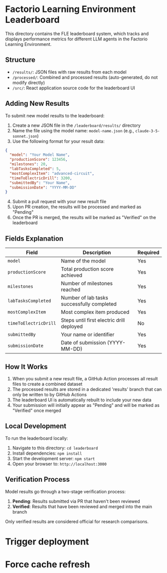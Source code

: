 # Factorio Learning Environment Leaderboard

This directory contains the FLE leaderboard system, which tracks and displays performance metrics for different LLM agents in the Factorio Learning Environment.

## Structure

- `/results/`: JSON files with raw results from each model
- `/processed/`: Combined and processed results (auto-generated, do not modify directly)
- `/src/`: React application source code for the leaderboard UI

## Adding New Results

To submit new model results to the leaderboard:

1. Create a new JSON file in the `/leaderboard/results/` directory
2. Name the file using the model name: `model-name.json` (e.g., `claude-3-5-sonnet.json`)
3. Use the following format for your result data:

```json
{
  "model": "Your Model Name",
  "productionScore": 123456,
  "milestones": 20,
  "labTasksCompleted": 5,
  "mostComplexItem": "advanced-circuit",
  "timeToElectricDrill": 3200,
  "submittedBy": "Your Name",
  "submissionDate": "YYYY-MM-DD"
}
```

4. Submit a pull request with your new result file
5. Upon PR creation, the results will be processed and marked as "Pending"
6. Once the PR is merged, the results will be marked as "Verified" on the leaderboard

## Fields Explanation

| Field | Description | Required |
|-------|-------------|----------|
| `model` | Name of the model | Yes |
| `productionScore` | Total production score achieved | Yes |
| `milestones` | Number of milestones reached | Yes |
| `labTasksCompleted` | Number of lab tasks successfully completed | Yes |
| `mostComplexItem` | Most complex item produced | Yes |
| `timeToElectricDrill` | Steps until first electric drill deployed | No |
| `submittedBy` | Your name or identifier | Yes |
| `submissionDate` | Date of submission (YYYY-MM-DD) | Yes |

## How It Works

1. When you submit a new result file, a GitHub Action processes all result files to create a combined dataset
2. The processed results are stored in a dedicated 'results' branch that can only be written to by GitHub Actions
3. The leaderboard UI is automatically rebuilt to include your new data
4. Your submission will initially appear as "Pending" and will be marked as "Verified" once merged

## Local Development

To run the leaderboard locally:

1. Navigate to this directory: `cd leaderboard`
2. Install dependencies: `npm install`
3. Start the development server: `npm start`
4. Open your browser to: `http://localhost:3000`

## Verification Process

Model results go through a two-stage verification process:
1. **Pending**: Results submitted via PR that haven't been reviewed
2. **Verified**: Results that have been reviewed and merged into the main branch

Only verified results are considered official for research comparisons.
# Trigger deployment
# Force cache refresh
